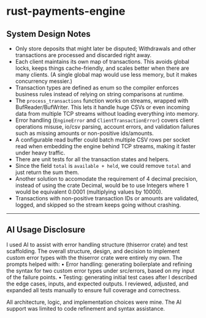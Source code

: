 # rust-payments-engine

## System Design Notes

- Only store deposits that might later be disputed; Withdrawals and other transactions are processed and discarded right away.
- Each client maintains its own map of transactions. This avoids global locks, keeps things cache-friendly, and scales better when there are many clients. (A single global map would use less memory, but it makes concurrency messier.)
- Transaction types are defined as enum so the compiler enforces business rules instead of relying on string comparisons at runtime.
- The `process_transactions` function works on streams, wrapped with BufReader/BufWriter. This lets it handle huge CSVs or even incoming data from multiple TCP streams without loading everything into memory.
- Error handling (`EngineError` and `ClientTransactionError`) covers client operations misuse, io/csv parsing, account errors, and validation failures such as missing amounts or non-positive ids/amounts.
- A configurable read buffer could batch multiple CSV rows per socket read when embedding the engine behind TCP streams, making it faster under heavy traffic.
- There are unit tests for all the transaction states and helpers.
- Since the field `total` is `available + held`, we could remove `total` and just return the sum them.
- Another solution to accomodate the requirement of 4 decimal precision, instead of using the crate Decimal, would be to use Integers where 1 would be equivalent 0.0001 (multiplying values by 10000).
- Transactions with non-positive transaction IDs or amounts are validated, logged, and skipped so the stream keeps going without crashing.
------------

## AI Usage Disclosure

I used AI to assist with error handling structure (thiserror crate) and test scaffolding.
The overall structure, design, and decision to implement custom error types with the thiserror crate were entirely my own.
The prompts helped with:
	• Error handling: generating boilerplate and refining the syntax for two custom error types under src/errors, based on my input of the failure points.
	• Testing: generating initial test cases after I described the edge cases, inputs, and expected outputs. I reviewed, adjusted, and expanded all tests manually to ensure full coverage and correctness.

All architecture, logic, and implementation choices were mine. The AI support was limited to code refinement and syntax assistance.
